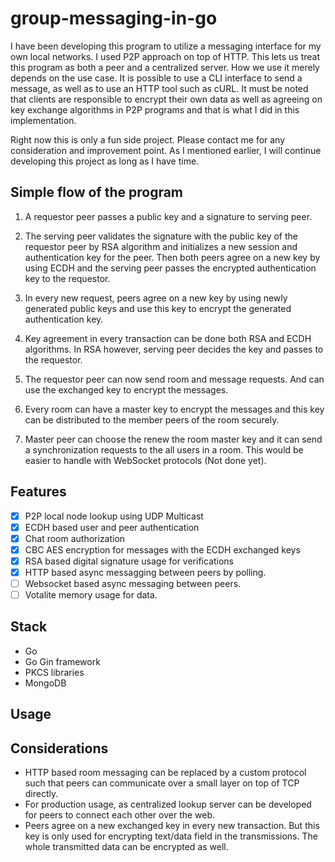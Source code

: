 # group-messaging-in-go
I have been developing this program to utilize a messaging interface for my own local networks. I used P2P approach on top of HTTP. This lets us treat this program as both a peer and a centralized server. How we use it merely depends on the use case. It is possible to use a CLI interface to send a message, as well as to use an HTTP tool such as cURL. It must be noted that clients are responsible to encrypt their own data as well as agreeing on key exchange algorithms in P2P programs and that is what I did in this implementation. 

Right now this is only a fun side project. Please contact me for any consideration and improvement point. As I mentioned earlier, I will continue developing this project as long as I have time.

## Simple flow of the program
1. A requestor peer passes a public key and a signature to serving peer.

2. The serving peer validates the signature with the public key of the requestor peer by RSA algorithm and initializes a new session and authentication key for the peer. Then both peers agree on a new key by using ECDH and the serving peer passes the encrypted authentication key to the requestor.
   
4. In every new request, peers agree on a new key by using newly generated public keys and use this key to encrypt the generated authentication key.

5. Key agreement in every transaction can be done both RSA and ECDH algorithms. In RSA however, serving peer decides the key and passes to the requestor.

6. The requestor peer can now send room and message requests. And can use the exchanged key to encrypt the messages.

7. Every room can have a master key to encrypt the messages and this key can be distributed to the member peers of the room securely.

8. Master peer can choose the renew the room master key and it can send a synchronization requests to the all users in a room. This would be easier to handle with WebSocket protocols (Not done yet).

## Features 
- [x] P2P local node lookup using UDP Multicast 
- [x] ECDH based user and peer authentication
- [x] Chat room authorization
- [x] CBC AES encryption for messages with the ECDH exchanged keys
- [x] RSA based digital signature usage for verifications
- [x] HTTP based async messagging between peers by polling.
- [ ] Websocket based async messaging between peers.
- [ ] Votalite memory usage for data.

## Stack
- Go
- Go Gin framework
- PKCS libraries
- MongoDB

## Usage
  
## Considerations
- HTTP based room messaging can be replaced by a custom protocol such that peers can communicate over a small layer on top of TCP directly.
- For production usage, as centralized lookup server can be developed for peers to connect each other over the web.
- Peers agree on a new exchanged key in every new transaction. But this key is only used for encrypting text/data field in the transmissions. The whole transmitted data can be encrypted as well.

